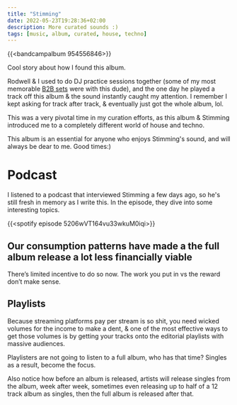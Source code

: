 ```yaml
---
title: "Stimming"
date: 2022-05-23T19:28:36+02:00
description: More curated sounds :)
tags: [music, album, curated, house, techno]
---
```


{{<bandcampalbum 954556846>}}

Cool story about how I found this album.

Rodwell & I used to do DJ practice sessions together (some of my most memorable [B2B sets](https://www.digitaldjtips.com/2020/03/how-to-play-back-to-back-dj-sets/) were with this dude), and the one day he played a track off this album & the sound instantly caught my attention. I remember I kept asking for track after track, & eventually just got the whole album, lol. 

This was a very pivotal time in my curation efforts, as this album & Stimming introduced me to a completely different world of house and techno.

This album is an essential for anyone who enjoys Stimming's sound, and will always be dear to me. Good times:)

# Podcast
I listened to a podcast that interviewed Stimming a few days ago, so he's still fresh in memory as I write this. In the episode, they dive into some interesting topics.

{{<spotify episode 5206wVT164vu33wkuM0iqi>}}

## Our consumption patterns have made a the full album release a lot less financially viable

There’s limited incentive to do so now. The work you put in vs the reward don’t make sense.

## Playlists
Because streaming platforms pay per stream is so shit, you need wicked volumes for the income to make a dent, & one of the most effective ways to get those volumes is by getting your tracks onto the editorial playlists with massive audiences.

Playlisters are not going to listen to a full album, who has that time? Singles as a result, become the focus.

Also notice how before an album is released, artists will release singles from the album, week after week, sometimes even releasing up to half of a 12 track album as singles, then the full album is released after that. 